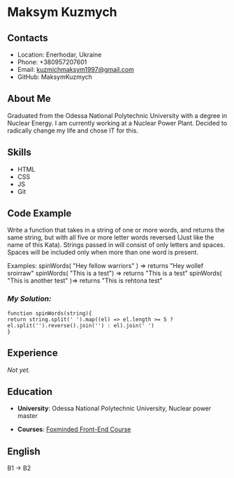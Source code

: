 # **Maksym Kuzmych**

## **Contacts**

- Location: Enerhodar, Ukraine
- Phone: +380957207601
- Email: kuzmichmaksym1997@gmail.com
- GitHub: MaksymKuzmych

## **About Me**

Graduated from the Odessa National Polytechnic University with a degree in Nuclear Energy. I am currently working at a Nuclear Power Plant. Decided to radically change my life and chose IT for this.

## **Skills**

- HTML
- CSS
- JS
- Git

## **Code Example**

Write a function that takes in a string of one or more words, and returns the same string, but with all five or more letter words reversed (Just like the name of this Kata). Strings passed in will consist of only letters and spaces. Spaces will be included only when more than one word is present.

Examples: spinWords( "Hey fellow warriors" ) => returns "Hey wollef sroirraw" spinWords( "This is a test") => returns "This is a test" spinWords( "This is another test" )=> returns "This is rehtona test"

### **_My Solution:_**

```
function spinWords(string){
return string.split(' ').map((el) => el.length >= 5 ? el.split('').reverse().join('') : el).join(' ')
}
```

## **Experience**

_Not yet._

## **Education**

- **University**: Odessa National Polytechnic University, Nuclear power master

- **Courses**: [Foxminded Front-End Course](https://foxminded.ua)

## **English**

B1 -> B2
